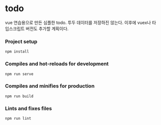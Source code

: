 # todo

vue 연습용으로 만든 심플한 todo. 투두 데이터를 저장하진 않는다. 이후에 vuex나 타입스크립트 버전도 추가할 계획이다.

### Project setup

```
npm install
```

### Compiles and hot-reloads for development

```
npm run serve
```

### Compiles and minifies for production

```
npm run build
```

### Lints and fixes files

```
npm run lint
```
